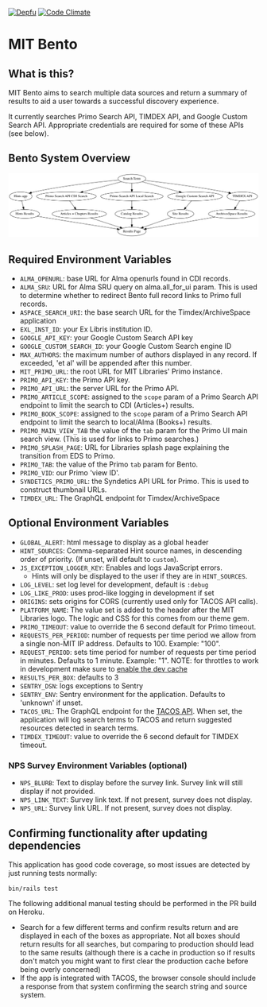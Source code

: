 [![Depfu](https://badges.depfu.com/badges/4e708126f48dfe5edf3b09b1dbc2854b/overview.svg)](https://depfu.com/github/MITLibraries/bento)
[![Code Climate](https://codeclimate.com/github/MITLibraries/bento/badges/gpa.svg)](https://codeclimate.com/github/MITLibraries/bento)

# MIT Bento

## What is this?

MIT Bento aims to search multiple data sources and return a summary of results
to aid a user towards a successful discovery experience.

It currently searches Primo Search API, TIMDEX API, and Google Custom Search API. Appropriate credentials are required 
for some of these APIs (see below).

## Bento System Overview

![alt text](docs/charts/bento_overview.png "Bento system overview chart")

## Required Environment Variables

- `ALMA_OPENURL`: base URL for Alma openurls found in CDI records.
- `ALMA_SRU`: URL for Alma SRU query on alma.all_for_ui param. This is 
used to determine whether to redirect Bento full record links to Primo 
full records.
- `ASPACE_SEARCH_URI`: the base search URL for the Timdex/ArchiveSpace application
- `EXL_INST_ID`: your Ex Libris institution ID.
- `GOOGLE_API_KEY`: your Google Custom Search API key
- `GOOGLE_CUSTOM_SEARCH_ID`: your Google Custom Search engine ID
- `MAX_AUTHORS`: the maximum number of authors displayed in any record.
  If exceeded, 'et al' will be appended after this number.
- `MIT_PRIMO_URL`: the root URL for MIT Libraries' Primo instance.
- `PRIMO_API_KEY`: the Primo API key.
- `PRIMO_API_URL`: the server URL for the Primo API.
- `PRIMO_ARTICLE_SCOPE`: assigned to the `scope` param of a Primo Search 
API endpoint to limit  the search to CDI (Articles+) results.
- `PRIMO_BOOK_SCOPE`: assigned to the `scope` param of a Primo Search 
API endpoint to limit the search to local/Alma (Books+) results.
- `PRIMO_MAIN_VIEW_TAB` the value of the `tab` param for the Primo UI 
main search view. (This is used for links to Primo searches.)
- `PRIMO_SPLASH_PAGE`: URL for Libraries splash page explaining the transition from EDS to Primo.
- `PRIMO_TAB`: the value of the Primo `tab` param for Bento.
- `PRIMO_VID`: our Primo 'view ID'.
- `SYNDETICS_PRIMO_URL`: the Syndetics API URL for Primo. This is used 
to construct thumbnail URLs.
- `TIMDEX_URL`: The GraphQL endpoint for Timdex/ArchiveSpace

## Optional Environment Variables

- `GLOBAL_ALERT`: html message to display as a global header
- `HINT_SOURCES`: Comma-separated Hint source names, in descending order of priority. (If unset, will default to `custom`).
- `JS_EXCEPTION_LOGGER_KEY`: Enables and logs JavaScript errors.
  - Hints will only be displayed to the user if they are in `HINT_SOURCES`.
- `LOG_LEVEL`: set log level for development, default is `:debug`
- `LOG_LIKE_PROD`: uses prod-like logging in development if set
- `ORIGINS`: sets origins for CORS (currently used only for TACOS API calls).
- `PLATFORM_NAME`: The value set is added to the header after the MIT Libraries logo. The logic and CSS for this comes from our theme gem.
- `PRIMO_TIMEOUT`: value to override the 6 second default for Primo timeout.
- `REQUESTS_PER_PERIOD`: number of requests per time period we allow from a
  single non-MIT IP address. Defaults to 100. Example: "100".
- `REQUEST_PERIOD`: sets time period for number of requests per time period in
  minutes. Defaults to 1 minute. Example: "1". NOTE: for throttles to work in
  development make sure to [enable the dev cache](https://guides.rubyonrails.org/caching_with_rails.html#caching-in-development)
- `RESULTS_PER_BOX`: defaults to 3
- `SENTRY_DSN`: logs exceptions to Sentry
- `SENTRY_ENV`: Sentry environment for the application. Defaults to 'unknown' if unset.
- `TACOS_URL`: The GraphQL endpoint for the [TACOS API](https://github.com/mitlibraries/tacos/). When set, the
application will log search terms to TACOS and return suggested resources detected in search terms.
- `TIMDEX_TIMEOUT`: value to override the 6 second default for TIMDEX timeout.

### NPS Survey Environment Variables (optional)

- `NPS_BLURB`: Text to display before the survey link. Survey link will still display if not provided.
- `NPS_LINK_TEXT`: Survey link text. If not present, survey does not display.
- `NPS_URL`: Survey link URL. If not present, survey does not display.

## Confirming functionality after updating dependencies

This application has good code coverage, so most issues are detected by just running tests normally:

```shell
bin/rails test
```

The following additional manual testing should be performed in the PR build on Heroku.

- Search for a few different terms and confirm results return and are displayed in each of the boxes as appropriate. Not all boxes should return results for all searches, but comparing to production should lead to the same results (although there is a cache in production so if results don't match you might want to first clear the production cache before being overly concerned)
- If the app is integrated with TACOS, the browser console should include a response from that system confirming the search string and source system.
